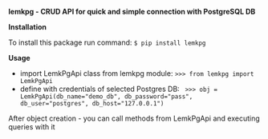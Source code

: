 **lemkpg - CRUD API for quick and simple connection with PostgreSQL DB**

**Installation**

To install this package run command: `$ pip install lemkpg`

**Usage**

- import LemkPgApi class from lemkpg module: `>>> from lemkpg import LemkPgApi`
- define with credentials of selected Postgres DB: 
` >>> obj = LemkPgApi(db_name="demo_db", db_password="pass", db_user="postgres", db_host="127.0.0.1")`

After object creation - you can call methods from LemkPgApi and executing queries with it 
